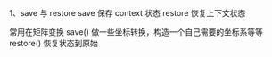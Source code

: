 1、save 与 restore 
save 保存 context 状态
restore 恢复上下文状态 

常用在矩阵变换
save()
做一些坐标转换，构造一个自己需要的坐标系等等
restore() 
恢复状态到原始
